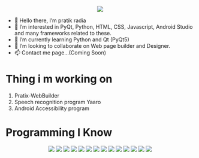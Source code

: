 <p align ="center">
<img src="https://i.pinimg.com/280x280_RS/92/1e/03/921e03e14dd7f5fac2c916ca0e313338.jpg"/>
</p>

- 👋 Hello there, I’m pratik radia
- 👀 I’m interested in PyQt, Python, HTML, CSS, Javascript, Android Studio and many frameworks related to these.
- 🌱 I’m currently learning Python and Qt (PyQt5)
- 💞️ I’m looking to collaborate on Web page builder and Designer.
- 📫 Contact me page...(Coming Soon)

<!---
pitz143/pitz143 is a ✨ special ✨ repository because its `README.md` (this file) appears on your GitHub profile.
You can click the Preview link to take a look at your changes.
--->

# Thing i m working on

1. Pratix-WebBuilder
2. Speech recognition program Yaaro
3. Android Accessibility program

# Programming I Know

<p align = "center">
  <img src="https://img.shields.io/badge/python%20-%2314354C.svg?&style=for-the-badge&logo=python&logoColor=white&color="dark-blue"/> 
  <img src="https://img.shields.io/badge/c%20-%2300599C.svg?&style=for-the-badge&logo=c&logoColor=white"/> 
  <img src="https://img.shields.io/badge/c++%20-%2300599C.svg?&style=for-the-badge&logo=c%2B%2B&ogoColor=white"/> 
  <img src="https://img.shields.io/badge/markdown-%23000000.svg?&style=for-the-badge&logo=markdown&logoColor=white"/> 
  <img src="https://img.shields.io/badge/Android%20-%23000.svg?&style=for-the-badge&logo=android&logoColor=green&color=blue"/> 
  <img src="https://img.shields.io/badge/ionic%20-%23F05033.svg?&style=for-the-badge&logo=ionic&logoColor=white"/> 
  <img src="https://img.shields.io/badge/flutter%20-%23FF9900.svg?&style=for-the-badge&logo=flutter&logoColor=white"/> 
  <img src="https://img.shields.io/badge/React%20-%23430098.svg?&style=for-the-badge&logo=react&logoColor=white"/>
  <img src="https://img.shields.io/badge/HTML%20-%23F05033.svg?&style=for-the-badge&logo=HTML5&logoColor=white"/> 
  <img src="https://img.shields.io/badge/PHP%20-%23FF9900.svg?&style=for-the-badge&logo=php&logoColor=white"/> 
  <img src="https://img.shields.io/badge/css%20-%23430098.svg?&style=for-the-badge&logo=css3&logoColor=white"/>
  <img src="https://img.shields.io/badge/javascript%20-%23F05033.svg?&style=for-the-badge&logo=javascript&logoColor=white"/> 
  <img src="https://img.shields.io/badge/jQuery%20-%23FF9900.svg?&style=for-the-badge&logo=javascript&logoColor=white"/> 
  <img src="https://img.shields.io/badge/java%20-%23430098.svg?&style=for-the-badge&logo=java&logoColor=white"/> 
</p>
